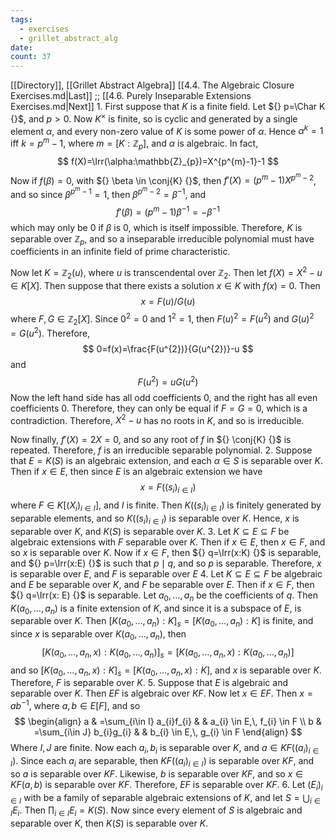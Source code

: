 ```yaml
---
tags:
  - exercises
  - grillet_abstract_alg
date:
count: 37
---
```

[[Directory]], [[Grillet Abstract Algebra]]
[[4.4. The Algebraic Closure Exercises.md|Last]] ;; [[4.6. Purely Inseparable Extensions Exercises.md|Next]]
1. 
First suppose that $K {}$ is a finite field. Let ${} p=\Char K {}$, and ${} p>0 {}$. Now ${} K^{\times }$ is finite, so is cyclic and generated by a single element $\alpha {}$, and every non-zero value of ${} K$ is some power of $\alpha {}$. Hence ${} \alpha^{k}=1 {}$ iff ${} k=p^{m}-1 {}$, where ${} m=[K:\mathbb{Z}_{p}] {}$, and ${} \alpha {}$ is algebraic. In fact, 
$$
f(X)=\Irr(\alpha:\mathbb{Z}_{p})=X^{p^{m}-1}-1
$$
Now if ${} f(\beta)=0 {}$, with ${} \beta \in \conj{K} {}$, then ${} f'(X)=(p^{m}-1)X^{p^{m}-2} {}$, and so since ${} \beta^{p^{m}-1}=1 {}$, then ${} \beta^{p^{m}-2}=\beta ^{-1} {}$, and 
$$
f'(\beta)=(p^{m}-1)\beta ^{-1}=-\beta ^{-1}
$$
which may only be $0$ if $\beta$ is $0 {}$, which is itself impossible. Therefore, $K$ is separable over ${} \mathbb{Z}_{p}$, and so a inseparable irreducible polynomial must have coefficients in an infinite field of prime characteristic.

Now let ${} K=\mathbb{Z}_{2}(u) {}$, where $u$ is transcendental over ${} \mathbb{Z}_{2} {}$. Then let ${} f(X)=X^{2}-u \in K[X] {}$. Then suppose that there exists a solution ${} x \in K {}$ with ${} f(x)=0 {}$. Then
$$
x=F(u) / G(u)
$$
where ${} F,\, G \in \mathbb{Z}_{2}[X] {}$. Since ${} 0^{2}=0 {}$ and ${} 1^{2}=1 {}$, then ${} F(u)^{2}=F(u^{2}) {}$ and ${} G(u)^{2}=G(u^{2}) {}$. Therefore, 
$$
0=f(x)=\frac{F(u^{2})}{G(u^{2})}-u
$$
and
$$
F(u^{2})=uG(u^{2})
$$
Now the left hand side has all odd coefficients $0$, and the right has all even coefficients $0$. Therefore, they can only be equal if ${} F=G=0 {}$, which is a contradiction. Therefore, ${} X^{2}-u {}$ has no roots in $K$, and so is irreducible. 

Now finally, ${} f'(X)=2X=0 {}$, and so any root of $f$ in ${} \conj{K} {}$ is repeated. Therefore, $f$ is an irreducible separable polynomial.
2. 
Suppose that $E=K(S) {}$ is an algebraic extension, and each ${} \alpha \in S {}$ is separable over $K$. Then if ${} x \in E {}$, then since $E {}$ is an algebraic extension we have
$$
x=F((s_{i})_{i \in I})
$$
where ${} F \in K[(X_{i})_{i \in I}] {}$, and $I$ is finite. Then ${} K((s_{i})_{i \in I}) {}$ is finitely generated by separable elements, and so ${} K((s_{i})_{i \in I}) {}$ is separable over ${} K {}$. Hence, ${} x$ is separable over $K$, and $K(S)$ is separable over $K$. 
3. 
Let ${} K \subseteq E \subseteq F {}$ be algebraic extensions with ${} F$ separable over $K$. Then if ${} x \in E {}$, then ${} x \in F {}$, and so $x {}$ is separable over $K$. Now if ${} x \in F {}$, then ${} q=\Irr(x:K) {}$ is separable, and ${} p=\Irr(x:E) {}$ is such that ${} p \mid q {}$, and so $p {}$ is separable. Therefore, ${} x {}$ is separable over ${} E$, and $F$ is separable over $E$
4. 
Let ${} K \subseteq E \subseteq F {}$ be algebraic and $E$ be separable over $K$, and $F$ be separable over $E$. Then if ${} x \in F {}$, then ${} q=\Irr(x: E) {}$ is separable. Let ${} a_{0},\,\dots,\,a_{n} {}$ be the coefficients of $q$. Then ${} K(a_{0},\,\dots,\,a_{n}) {}$ is a finite extension of $K$, and since it is a subspace of $E$, is separable over $K$. Then ${} [K(a_{0},\,\dots,\,a_{n}):K]_{s}=[K(a_{0},\,\dots,\,a_{n}):K] {}$ is finite, and since $x$ is separable over ${} K(a_{0},\,\dots,\,a_{n}) {}$, then 
$$
[K(a_{0},\,\dots,\,a_{n},\, x): K(a_{0},\,\dots,\,a_{n})]_{s}=[K(a_{0},\,\dots,\,a_{n},\, x): K(a_{0},\,\dots,\,a_{n})]
$$
and so ${} [K(a_{0},\,\dots,\,a_{n},\, x):K]_{s}=[K(a_{0},\,\dots,\,a_{n},\, x):K] {}$, and $x$ is separable over $K$. Therefore, $F$ is separable over $K$.
5. 
Suppose that $E$ is algebraic and separable over $K$. Then $EF$ is algebraic over $KF$. Now let ${} x \in EF {}$. Then ${} x=ab^{-1} {}$, where ${} a,\, b \in E[F] {}$, and so
$$
\begin{align}
a & =\sum_{i\in I} a_{i}f_{i} &  & a_{i} \in E,\, f_{i} \in F \\
b & =\sum_{i\in J} b_{i}g_{i} &  & b_{i} \in E,\, g_{i} \in F
\end{align}
$$
Where $I,\, J {}$ are finite. Now each ${} a_{i},\, b_{i} {}$ is separable over $K$, and ${} a \in KF((a_{i})_{i \in I}) {}$. Since each ${} a_{i} {}$ are separable, then ${} KF((a_{i})_{i \in I}) {}$ is separable over $KF$, and so $a$ is separable over $KF$. Likewise, $b$ is separable over $KF {}$, and so ${} x \in KF(a,\, b) {}$ is separable over $KF$. Therefore, $EF$ is separable over $KF$.
6. 
Let ${} (E_{i})_{i \in I} {}$ with be a family of separable algebraic extensions of ${} K$, and let ${} S = \bigcup_{i\in I} E_{i} {}$. Then ${} \prod _{i \in I} E_{i}=K(S) {}$. Now since every element of $S$ is algebraic and separable over $K$, then ${} K(S) {}$ is separable over $K$. 